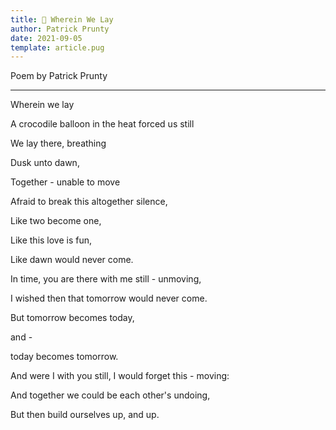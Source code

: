 ```yaml
---
title: 📜 Wherein We Lay
author: Patrick Prunty
date: 2021-09-05
template: article.pug
---
```


Poem by Patrick Prunty

--- 

<p>Wherein we lay</p>

<p>A crocodile balloon in the heat forced us still</p>
<p>We lay there, breathing</p>
<p>Dusk unto dawn,</p>
<p>Together - unable to move</p>


<p>Afraid to break this altogether silence,</p>
<p>Like two become one,</p>
<p>Like this love is fun,</p>
<p>Like dawn would never come.</p>


<p>In time, you are there with me still - unmoving,</p>
<p>I wished then that tomorrow would never come.</p>
<p>But tomorrow becomes today,</p>
<p>and -</p>
<p>today becomes tomorrow.</p>

<p>And were I with you still, I would forget this - moving:</p>
<p>And together we could be each other's undoing,</p>
<p>But then build ourselves up, and up.</p>


